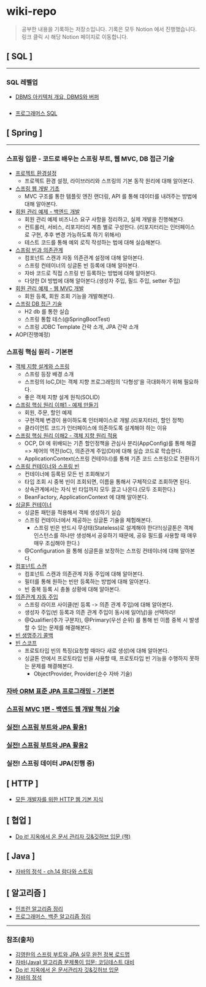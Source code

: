 # wiki-repo
> 공부한 내용을 기록하는 저장소입니다. 기록은 모두 Notion 에서 진행했습니다. 
> <br>링크 클릭 시 해당 Notion 페이지로 이동합니다.

## [ SQL ]
- - -
### SQL 레벨업
- [DBMS 아키텍처 개요, DBMS와 버퍼]()

### 
- [프로그래머스 SQL](https://hushed-bite-bb4.notion.site/SQL-Kit-2a759d87910b46d39fed44b892132083)

## [ Spring ]
- - -
### 스프링 입문 - 코드로 배우는 스프링 부트, 웹 MVC, DB 접근 기술
  - [프로젝트 환경설정](https://hushed-bite-bb4.notion.site/d56a0de87819409f821a33860613036d)
    - 프로젝트 환경 설정, 라이브러리와 스프링의 기본 동작 원리에 대해 알아본다.
  - [스프링 웹 개발 기초](https://hushed-bite-bb4.notion.site/2690306e2d62428f84df4abd906fe254)
    - MVC 구조를 통한 템플릿 엔진 랜더링, API 를 통해 데이터를 내려주는 방법에 대해 알아본다.
  - [회원 관리 예제 - 백엔드 개발](https://hushed-bite-bb4.notion.site/e03307fac62944f599cc3dd302c488d1)
    - 회원 관리 예제 비즈니스 요구 사항을 정리하고, 실제 개발을 진행해본다.
    - 컨트롤러, 서비스, 리포지터리 계층 별로 구성한다. (리포지터리는 인터페이스로 구현, 추후 변경 가능하도록 하기 위해서)
    - 테스트 코드를 통해 예외 로직 작성하는 법에 대해 실습해본다.
  - [스프링 빈과 의존관계](https://hushed-bite-bb4.notion.site/82cab91a2c36464483fb470878c15b8b)
    - 컴포넌트 스캔과 자동 의존관계 설정에 대해 알아본다.
    - 스프링 컨테이너의 싱글톤 빈 등록에 대해 알아본다.
    - 자바 코드로 직접 스프링 빈 등록하는 방법에 대해 알아본다.
    - 다양한 DI 방법에 대해 알아본다.(생성자 주입, 필드 주입, setter 주입)
  - [회원 관리 예제 - 웹 MVC 개발](https://hushed-bite-bb4.notion.site/MVC-0365389bc7654ed38cb007b3ab156385)
    - 회원 등록, 회원 조회 기능을 개발해본다.
  - [스프링 DB 접근 기술](https://hushed-bite-bb4.notion.site/DB-8581f58688f94c9ca5e1d8d64eb7b29d)
    - H2 db 를 통한 실습
    - 스프링 통합 테스(@SpringBootTest)
    - 스프링 JDBC Template 간략 소개, JPA 간략 소개
  - AOP(진행예정)

### 스프링 핵심 원리 - 기본편
- [객체 지향 설계와 스프링](https://hushed-bite-bb4.notion.site/a5150e5f039e46f7a0fca402e9349e3a)
  - 스프링 등장 배경 소개
  - 스프링의 IoC,DI는 객체 지향 프로그래밍의 '다형성'을 극대화하기 위해 필요하다.
  - 좋은 객체 지향 설계 원칙(SOLID)
- [스프링 핵심 원리 이해1 - 예제 만들기](https://hushed-bite-bb4.notion.site/1-ed958c4776e94c90843288eea9f2745c)
  - 회원, 주문, 할인 예제
  - 구현객체 변경이 용이하도록 인터페이스로 개발.(리포지터리, 할인 정책)
  - 클라이언트 코드가 인터페이스에 의존하도록 설계해야 하는 이유
- [스프링 핵심 원리 이해2 - 객체 지향 원리 적용](https://hushed-bite-bb4.notion.site/2-217f9761d35941b48482c26f075e901f)
  - OCP, DI 에 위배되는 기존 할인정책을 관심사 분리(AppConfig)를 통해 해결
    => 제어의 역전(IoC), 의존관계 주입(DI)에 대해 실습 코드로 학습한다.
  - ApplicationContext(스프링 컨테이너)를 통해 기존 코드 스프링으로 전환하기
- [스프링 컨테이너와 스프링 빈](https://hushed-bite-bb4.notion.site/61baf8b9bcf64e0d9a67602573b563a8)
  - 컨테이너에 등록된 모든 빈 조회해보기
  - 타입 조회 시 중복 빈이 조회되면, 이름을 통해서 구체적으로 조회하면 된다.
  - 상속관계에서는 자식 빈 타입까지 모두 끌고 나온다.(모두 조회한다.)
  - BeanFactory, ApplicationContext 에 대해 알아본다.
- [싱글톤 컨테이너](https://hushed-bite-bb4.notion.site/4851cf0fc1db488fbbdca43826e73f55)
  - 싱글톤 패턴을 적용해서 객체 생성하기 실습
  - 스프링 컨테이너에서 제공하는 싱글톤 기술을 체험해본다.
    - 스프링 빈은 반드시 무상태(Stateless)로 설계해야 한다!!(싱글톤은 객체 인스턴스를 하나만 생성해서 공유하기 때문에, 공유 필드를 사용할 때 매우 매우 조심해야 한다.)
  - @Configuration 을 통해 싱글톤을 보장하는 스프링 컨테이너에 대해 알아본다. 
- [컴포넌트 스캔](https://hushed-bite-bb4.notion.site/b1f7f7be894642c88c6daf3ba73896ed)
  - 컴포넌트 스캔과 의존관계 자동 주입에 대해 알아본다.
  - 필터를 통해 원하는 빈만 등록하는 방법에 대해 알아본다.
  - 빈 중복 등록 시 충돌 상황에 대해 알아본다.
- [의존관계 자동 주입](https://hushed-bite-bb4.notion.site/4df18613bece432f8d043a39dae4dbac)
  - 스프링 라이프 사이클(빈 등록 -> 의존 관계 주입)에 대해 알아본다.
  - 생성자 주입(빈 등록과 의존 관계 주입이 동시에 일어남)을 선택하라!
  - @Qualifier(추가 구분자), @Primary(우선 순위) 를 통해 빈 이름 중복 시 발생할 수 있는 문제를 해결해본다.
- [빈 생명주기 콜백](https://hushed-bite-bb4.notion.site/e84e7d11fda741f7a6b782835db5bc59)
- [빈 스코프](https://hushed-bite-bb4.notion.site/9874fce53e444146b4ffb5c50bd198fb)
  - 프로토타입 빈의 특징(요청할 때마다 새로 생성)에 대해 알아본다.
  - 싱글톤 안에서 프로토타입 빈을 사용할 때, 프로토타입 빈 기능을 수행하지 못하는 문제를 해결해본다.
    - ObjectProvider, Provider(순수 자바 기술)
    
### [자바 ORM 표준 JPA 프로그래밍 - 기본편](https://hushed-bite-bb4.notion.site/ORM-JPA-2b90738c42534637a8b66ae14732ea61)
### [스프링 MVC 1편 - 백엔드 웹 개발 핵심 기술](https://hushed-bite-bb4.notion.site/MVC-1-2cb04880036946169dee14b4316d1681)
### [실전! 스프링 부트와 JPA 활용1](https://hushed-bite-bb4.notion.site/JPA-1-655884e3ef50478d8363163fe90a1ff1)
### [실전! 스프링 부트와 JPA 활용2](https://hushed-bite-bb4.notion.site/JPA-2-63dc4a4df6e642cc9dbeae69490c32f3)
### 실전! 스프링 데이터 JPA(진행 중)

## [ HTTP ]
- [모든 개발자를 위한 HTTP 웹 기본 지식](https://hushed-bite-bb4.notion.site/HTTP-2d99ce4e02524588a767f25d9d096d6a)

## [ 협업 ]
- [Do it! 지옥에서 온 문서 관리자 깃&깃허브 입문 (책)](https://hushed-bite-bb4.notion.site/Git-Github-6376140d1bbf4137a704b6c03531a69c) 

## [ Java ]
- [자바의 정석 - ch.14 람다와 스트림](https://hushed-bite-bb4.notion.site/Chapter14-fb8ee762f55e4465bfa8531112d4d27b)

## [ 알고리즘 ]
- [인프런 알고리즘 정리](https://hushed-bite-bb4.notion.site/InfLearn-53b9c430b789468f9b4ba05d5b2174bc)
- [프로그래머스, 백준 알고리즘 정리](https://hushed-bite-bb4.notion.site/4e502d1f80be4e4db253e888b33e4aaf?v=69cc9e7d7aae48c6a000fbb1cdd28d31)


---
### 참조(출처)
- [김영한의 스프링 부트와 JPA 실무 완전 정복 로드맵](https://www.inflearn.com/roadmaps/149)
- [자바(Java) 알고리즘 문제풀이 입문: 코딩테스트 대비](https://www.inflearn.com/course/%EC%9E%90%EB%B0%94-%EC%95%8C%EA%B3%A0%EB%A6%AC%EC%A6%98-%EB%AC%B8%EC%A0%9C%ED%92%80%EC%9D%B4-%EC%BD%94%ED%85%8C%EB%8C%80%EB%B9%84)
- [Do it! 지옥에서 온 문서관리자 깃&깃허브 입문](https://product.kyobobook.co.kr/detail/S000001817950)
- [자바의 정석](https://product.kyobobook.co.kr/detail/S000001550352)
